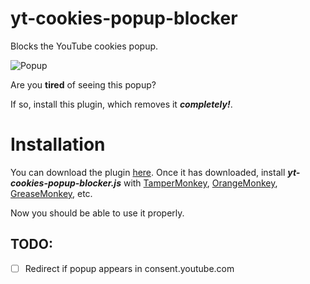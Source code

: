 # yt-cookies-popup-blocker
Blocks the YouTube cookies popup.


![Popup](https://raw.githubusercontent.com/PIjus-Github/yt-cookies-popup-blocker/main/readme/preview.PNG)

Are you **tired** of seeing this popup?

If so, install this plugin, which removes it ***completely!***.
# Installation
You can download the plugin [here](https://github.com/Peeeaaayus/yt-cookies-popup-blocker/releases).
Once it has downloaded, install ***yt-cookies-popup-blocker.js*** with [TamperMonkey](https://chrome.google.com/webstore/detail/tampermonkey/dhdgffkkebhmkfjojejmpbldmpobfkfo),
[OrangeMonkey](https://chrome.google.com/webstore/detail/orangemonkey/ekmeppjgajofkpiofbebgcbohbmfldaf), [GreaseMonkey](https://addons.mozilla.org/en-US/firefox/addon/greasemonkey/), etc.

Now you should be able to use it properly.
## TODO:

- [ ] Redirect if popup appears in consent.youtube.com
